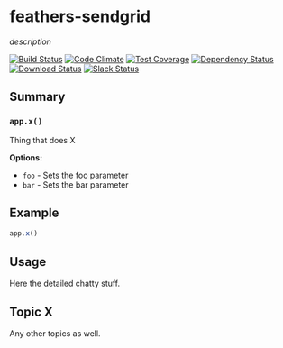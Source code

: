# feathers-sendgrid
*description*

[![Build Status](https://travis-ci.org/feathersjs/feathers-sendgrid.png?branch=master)](https://travis-ci.org/feathersjs/feathers-sendgrid)
[![Code Climate](https://codeclimate.com/github/feathersjs/feathers-sendgrid/badges/gpa.svg)](https://codeclimate.com/github/feathersjs/feathers-sendgrid)
[![Test Coverage](https://codeclimate.com/github/feathersjs/feathers-sendgrid/badges/coverage.svg)](https://codeclimate.com/github/feathersjs/feathers-sendgrid/coverage)
[![Dependency Status](https://img.shields.io/david/feathersjs/feathers-sendgrid.svg?style=flat-square)](https://david-dm.org/feathersjs/feathers-sendgrid)
[![Download Status](https://img.shields.io/npm/dm/feathers-sendgrid.svg?style=flat-square)](https://www.npmjs.com/package/feathers-sendgrid)
[![Slack Status](http://slack.feathersjs.com/badge.svg)](http://slack.feathersjs.com)


## Summary

### `app.x()`

Thing that does X

__Options:__

- `foo` - Sets the foo parameter
- `bar` - Sets the bar parameter

## Example

```js
app.x()
```

## Usage

Here the detailed chatty stuff.

## Topic X

Any other topics as well.